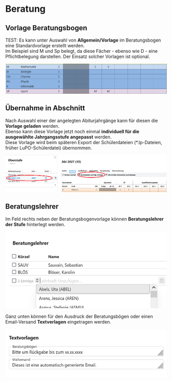 # Beratung

## Vorlage Beratungsbogen
TEST: Es kann unter Auswahl von **Allgemein/Vorlage** im Beratungsbogen eine Standardvorlage erstellt werden.  
Im Beispiel sind M und Sp belegt, da diese Fächer - ebenso wie D - eine Pflichtbelegung darstellen.
Der Einsatz solcher Vorlagen ist optional.

![Oberstufe_Faecher_Beratung_1](./graphics/SVWS_Oberstufe_Beratung_1.png) 

## Übernahme in Abschnitt
Nach Auswahl einer der angelegten Abiturjahrgänge kann für diesen die **Vorlage geladen** werden.  
Ebenso kann diese Vorlage jetzt noch einmal **individuell für die ausgewählte Jahrgangsstufe angepasst** werden.  
Diese Vorlage wird beim späteren Export der Schülerdateien (\*.lp-Dateien, früher LuPO-Schülerdatei) übernommen.  

![Oberstufe_Faecher_Beratung_2](./graphics/SVWS_Oberstufe_Beratung_2.png) 


## Beratungslehrer
Im Feld rechts neben der Beratungsbogenvorlage können **Beratungslehrer der Stufe** hinterlegt werden.  

![Oberstufe_Faecher_Beratung_4](./graphics/SVWS_Oberstufe_Beratung_4.png) 

Ganz unten können für den Ausdruck der Beratungsbögen oder einen Email-Versand **Textverlagen** eingetragen werden.

![Oberstufe_Faecher_Beratung_3](./graphics/SVWS_Oberstufe_Beratung_3.png) 

